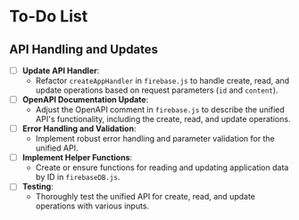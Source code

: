 # To-Do List

## API Handling and Updates
- [ ] **Update API Handler**:
   - Refactor `createAppHandler` in `firebase.js` to handle create, read, and update operations based on request parameters (`id` and `content`).
- [ ] **OpenAPI Documentation Update**:
   - Adjust the OpenAPI comment in `firebase.js` to describe the unified API's functionality, including the create, read, and update operations.
- [ ] **Error Handling and Validation**:
   - Implement robust error handling and parameter validation for the unified API.
- [ ] **Implement Helper Functions**:
   - Create or ensure functions for reading and updating application data by ID in `firebaseDB.js`.
- [ ] **Testing**:
   - Thoroughly test the unified API for create, read, and update operations with various inputs.